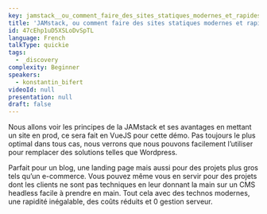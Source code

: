 ```yaml
---
key: jamstack__ou_comment_faire_des_sites_statiques_modernes_et_rapides
title: 'JAMstack, ou comment faire des sites statiques modernes et rapides'
id: 47cEhp1uD5XSLoDvSpTL
language: French
talkType: quickie
tags:
  - _discovery
complexity: Beginner
speakers:
  - konstantin_bifert
videoId: null
presentation: null
draft: false
---
```

Nous allons voir les principes de la JAMstack et ses avantages en mettant un site en prod, ce sera fait en VueJS pour cette démo.
Pas toujours le plus optimal dans tous cas, nous verrons que nous pouvons facilement l’utiliser pour remplacer des solutions telles que Wordpress.

Parfait pour un blog, une landing page mais aussi pour des projets plus gros tels qu’un e-commerce. Vous pouvez même vous en servir pour des projets dont les clients ne sont pas techniques en leur donnant la main sur un CMS headless facile à prendre en main.
Tout cela avec des technos modernes, une rapidité inégalable, des coûts réduits et 0 gestion serveur.